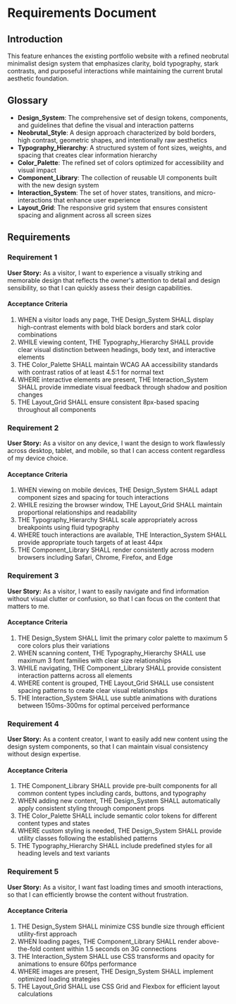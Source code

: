 # Requirements Document

## Introduction

This feature enhances the existing portfolio website with a refined neobrutal minimalist design system that emphasizes clarity, bold typography, stark contrasts, and purposeful interactions while maintaining the current brutal aesthetic foundation.

## Glossary

- **Design_System**: The comprehensive set of design tokens, components, and guidelines that define the visual and interaction patterns
- **Neobrutal_Style**: A design approach characterized by bold borders, high contrast, geometric shapes, and intentionally raw aesthetics
- **Typography_Hierarchy**: A structured system of font sizes, weights, and spacing that creates clear information hierarchy
- **Color_Palette**: The refined set of colors optimized for accessibility and visual impact
- **Component_Library**: The collection of reusable UI components built with the new design system
- **Interaction_System**: The set of hover states, transitions, and micro-interactions that enhance user experience
- **Layout_Grid**: The responsive grid system that ensures consistent spacing and alignment across all screen sizes

## Requirements

### Requirement 1

**User Story:** As a visitor, I want to experience a visually striking and memorable design that reflects the owner's attention to detail and design sensibility, so that I can quickly assess their design capabilities.

#### Acceptance Criteria

1. WHEN a visitor loads any page, THE Design_System SHALL display high-contrast elements with bold black borders and stark color combinations
2. WHILE viewing content, THE Typography_Hierarchy SHALL provide clear visual distinction between headings, body text, and interactive elements
3. THE Color_Palette SHALL maintain WCAG AA accessibility standards with contrast ratios of at least 4.5:1 for normal text
4. WHERE interactive elements are present, THE Interaction_System SHALL provide immediate visual feedback through shadow and position changes
5. THE Layout_Grid SHALL ensure consistent 8px-based spacing throughout all components

### Requirement 2

**User Story:** As a visitor on any device, I want the design to work flawlessly across desktop, tablet, and mobile, so that I can access content regardless of my device choice.

#### Acceptance Criteria

1. WHEN viewing on mobile devices, THE Design_System SHALL adapt component sizes and spacing for touch interactions
2. WHILE resizing the browser window, THE Layout_Grid SHALL maintain proportional relationships and readability
3. THE Typography_Hierarchy SHALL scale appropriately across breakpoints using fluid typography
4. WHERE touch interactions are available, THE Interaction_System SHALL provide appropriate touch targets of at least 44px
5. THE Component_Library SHALL render consistently across modern browsers including Safari, Chrome, Firefox, and Edge

### Requirement 3

**User Story:** As a visitor, I want to easily navigate and find information without visual clutter or confusion, so that I can focus on the content that matters to me.

#### Acceptance Criteria

1. THE Design_System SHALL limit the primary color palette to maximum 5 core colors plus their variations
2. WHEN scanning content, THE Typography_Hierarchy SHALL use maximum 3 font families with clear size relationships
3. WHILE navigating, THE Component_Library SHALL provide consistent interaction patterns across all elements
4. WHERE content is grouped, THE Layout_Grid SHALL use consistent spacing patterns to create clear visual relationships
5. THE Interaction_System SHALL use subtle animations with durations between 150ms-300ms for optimal perceived performance

### Requirement 4

**User Story:** As a content creator, I want to easily add new content using the design system components, so that I can maintain visual consistency without design expertise.

#### Acceptance Criteria

1. THE Component_Library SHALL provide pre-built components for all common content types including cards, buttons, and typography
2. WHEN adding new content, THE Design_System SHALL automatically apply consistent styling through component props
3. THE Color_Palette SHALL include semantic color tokens for different content types and states
4. WHERE custom styling is needed, THE Design_System SHALL provide utility classes following the established patterns
5. THE Typography_Hierarchy SHALL include predefined styles for all heading levels and text variants

### Requirement 5

**User Story:** As a visitor, I want fast loading times and smooth interactions, so that I can efficiently browse the content without frustration.

#### Acceptance Criteria

1. THE Design_System SHALL minimize CSS bundle size through efficient utility-first approach
2. WHEN loading pages, THE Component_Library SHALL render above-the-fold content within 1.5 seconds on 3G connections
3. THE Interaction_System SHALL use CSS transforms and opacity for animations to ensure 60fps performance
4. WHERE images are present, THE Design_System SHALL implement optimized loading strategies
5. THE Layout_Grid SHALL use CSS Grid and Flexbox for efficient layout calculations